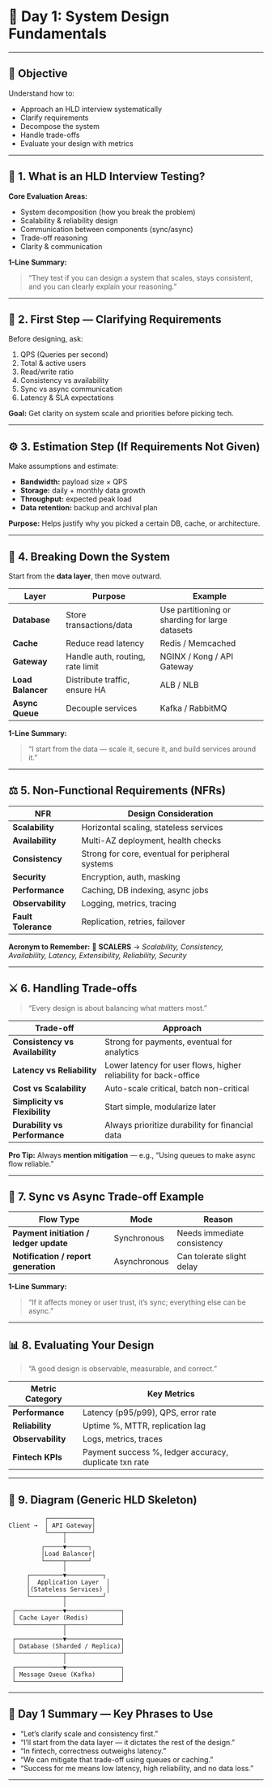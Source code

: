# 🧭 **Day 1: System Design Fundamentals**

---

## 🎯 **Objective**

Understand how to:

* Approach an HLD interview systematically
* Clarify requirements
* Decompose the system
* Handle trade-offs
* Evaluate your design with metrics

---

## 🧩 **1. What is an HLD Interview Testing?**

**Core Evaluation Areas:**

* System decomposition (how you break the problem)
* Scalability & reliability design
* Communication between components (sync/async)
* Trade-off reasoning
* Clarity & communication

**1-Line Summary:**

> “They test if you can design a system that scales, stays consistent, and you can clearly explain your reasoning.”

---

## 🧠 **2. First Step — Clarifying Requirements**

Before designing, ask:

1. QPS (Queries per second)
2. Total & active users
3. Read/write ratio
4. Consistency vs availability
5. Sync vs async communication
6. Latency & SLA expectations

**Goal:**
Get clarity on system scale and priorities before picking tech.

---

## ⚙️ **3. Estimation Step (If Requirements Not Given)**

Make assumptions and estimate:

* **Bandwidth:** payload size × QPS
* **Storage:** daily + monthly data growth
* **Throughput:** expected peak load
* **Data retention:** backup and archival plan

**Purpose:**
Helps justify why you picked a certain DB, cache, or architecture.

---

## 🧱 **4. Breaking Down the System**

Start from the **data layer**, then move outward.

| Layer             | Purpose                          | Example                                         |
| ----------------- | -------------------------------- | ----------------------------------------------- |
| **Database**      | Store transactions/data          | Use partitioning or sharding for large datasets |
| **Cache**         | Reduce read latency              | Redis / Memcached                               |
| **Gateway**       | Handle auth, routing, rate limit | NGINX / Kong / API Gateway                      |
| **Load Balancer** | Distribute traffic, ensure HA    | ALB / NLB                                       |
| **Async Queue**   | Decouple services                | Kafka / RabbitMQ                                |

**1-Line Summary:**

> “I start from the data — scale it, secure it, and build services around it.”

---

## ⚖️ **5. Non-Functional Requirements (NFRs)**

| NFR                 | Design Consideration                             |
| ------------------- | ------------------------------------------------ |
| **Scalability**     | Horizontal scaling, stateless services           |
| **Availability**    | Multi-AZ deployment, health checks               |
| **Consistency**     | Strong for core, eventual for peripheral systems |
| **Security**        | Encryption, auth, masking                        |
| **Performance**     | Caching, DB indexing, async jobs                 |
| **Observability**   | Logging, metrics, tracing                        |
| **Fault Tolerance** | Replication, retries, failover                   |

**Acronym to Remember:** 🧩 **SCALERS**
→ *Scalability, Consistency, Availability, Latency, Extensibility, Reliability, Security*

---

## ⚔️ **6. Handling Trade-offs**

> “Every design is about balancing what matters most.”

| Trade-off                       | Approach                                                         |
| ------------------------------- | ---------------------------------------------------------------- |
| **Consistency vs Availability** | Strong for payments, eventual for analytics                      |
| **Latency vs Reliability**      | Lower latency for user flows, higher reliability for back-office |
| **Cost vs Scalability**         | Auto-scale critical, batch non-critical                          |
| **Simplicity vs Flexibility**   | Start simple, modularize later                                   |
| **Durability vs Performance**   | Always prioritize durability for financial data                  |

**Pro Tip:**
Always **mention mitigation** — e.g., “Using queues to make async flow reliable.”

---

## 🔄 **7. Sync vs Async Trade-off Example**

| Flow Type                              | Mode         | Reason                      |
| -------------------------------------- | ------------ | --------------------------- |
| **Payment initiation / ledger update** | Synchronous  | Needs immediate consistency |
| **Notification / report generation**   | Asynchronous | Can tolerate slight delay   |

**1-Line Summary:**

> “If it affects money or user trust, it’s sync; everything else can be async.”

---

## 📊 **8. Evaluating Your Design**

> “A good design is observable, measurable, and correct.”

| Metric Category   | Key Metrics                                            |
| ----------------- | ------------------------------------------------------ |
| **Performance**   | Latency (p95/p99), QPS, error rate                     |
| **Reliability**   | Uptime %, MTTR, replication lag                        |
| **Observability** | Logs, metrics, traces                                  |
| **Fintech KPIs**  | Payment success %, ledger accuracy, duplicate txn rate |

---

## 🧩 **9. Diagram (Generic HLD Skeleton)**

```
          ┌────────────┐
Client →  │ API Gateway│
          └────┬───────┘
               │
         ┌─────▼──────┐
         │Load Balancer│
         └─────┬──────┘
               │
     ┌─────────▼──────────┐
     │  Application Layer  │
     │(Stateless Services) │
     └─────────┬──────────┘
               │
 ┌─────────────▼───────────────┐
 │ Cache Layer (Redis)         │
 └─────────────┬───────────────┘
               │
 ┌─────────────▼───────────────┐
 │ Database (Sharded / Replica)│
 └─────────────┬───────────────┘
               │
 ┌─────────────▼───────────────┐
 │ Message Queue (Kafka)       │
 └─────────────────────────────┘
```

---

## 🧠 **Day 1 Summary — Key Phrases to Use**

* “Let’s clarify scale and consistency first.”
* “I’ll start from the data layer — it dictates the rest of the design.”
* “In fintech, correctness outweighs latency.”
* “We can mitigate that trade-off using queues or caching.”
* “Success for me means low latency, high reliability, and no data loss.”

---
